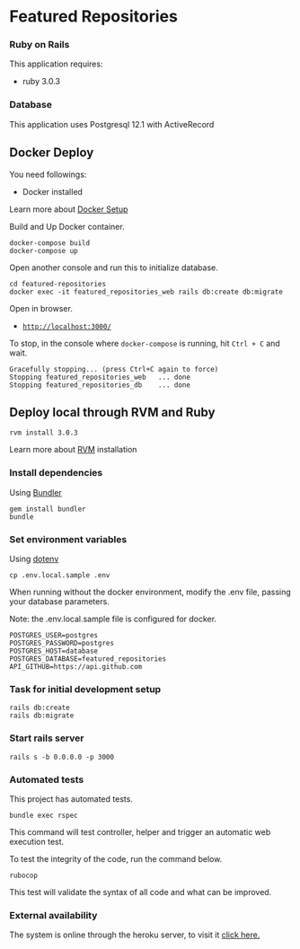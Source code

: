 # Featured Repositories

### Ruby on Rails
This application requires:
* ruby 3.0.3

### Database
This application uses Postgresql 12.1 with ActiveRecord

## Docker Deploy
You need followings:
- Docker installed

Learn more about [Docker Setup](https://docs.docker.com/desktop/)


Build and Up Docker container.

```console
docker-compose build
docker-compose up
```

Open another console and run this to initialize database.

```console
cd featured-repositories
docker exec -it featured_repositories_web rails db:create db:migrate
```

Open in browser.

- [`http://localhost:3000/`](http://localhost:3000/)

To stop, in the console where `docker-compose` is running, hit `Ctrl + C` and wait.

```console
Gracefully stopping... (press Ctrl+C again to force)
Stopping featured_repositories_web   ... done
Stopping featured_repositories_db    ... done
```

## Deploy local through RVM and Ruby
```
rvm install 3.0.3
```
Learn more about [RVM](https://rvm.io/rvm/install) installation

### Install dependencies
Using [Bundler](https://github.com/bundler/bundler)
```
gem install bundler
bundle
```

### Set environment variables
Using [dotenv](https://github.com/bkeepers/dotenv)

```
cp .env.local.sample .env
```

When running without the docker environment, modify the .env file, passing your database parameters.

Note: the .env.local.sample file is configured for docker.
```
POSTGRES_USER=postgres
POSTGRES_PASSWORD=postgres
POSTGRES_HOST=database
POSTGRES_DATABASE=featured_repositories
API_GITHUB=https://api.github.com
```

### Task for initial development setup

```
rails db:create
rails db:migrate
```

### Start rails server
```
rails s -b 0.0.0.0 -p 3000
```

### Automated tests
This project has automated tests.
```
bundle exec rspec
```
This command will test controller, helper and trigger an automatic web execution test.

To test the integrity of the code, run the command below.
```
rubocop
```
This test will validate the syntax of all code and what can be improved.

### External availability
The system is online through the heroku server, to visit it [click here.](https://featuredrepositories.herokuapp.com)